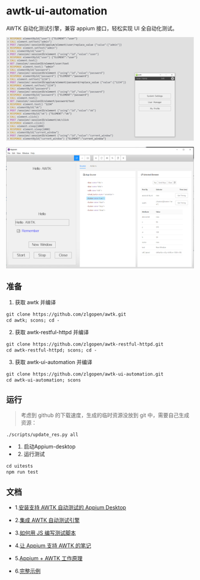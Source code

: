 # awtk-ui-automation

AWTK 自动化测试引擎，兼容 appium 接口，轻松实现 UI 全自动化测试。


![](docs/images/ui.png)

![](docs/images/inspector_3.png)

## 准备

1. 获取 awtk 并编译

```
git clone https://github.com/zlgopen/awtk.git
cd awtk; scons; cd -
```

2. 获取 awtk-restful-httpd 并编译
```
git clone https://github.com/zlgopen/awtk-restful-httpd.git
cd awtk-restful-httpd; scons; cd -
```

3. 获取 awtk-ui-automation 并编译
```
git clone https://github.com/zlgopen/awtk-ui-automation.git
cd awtk-ui-automation; scons
```

## 运行

> 考虑到 github 的下载速度，生成的临时资源没放到 git 中，需要自己生成资源：

```
./scripts/update_res.py all
```

* 1. 启动Appium-desktop

* 2. 运行测试

```
cd uitests
npm run test
```

## 文档

* 1.[安装支持 AWTK 自动测试的 Appium Desktop](docs/how_to_install_appium_for_awtk.md)

* 2.[集成 AWTK 自动测试引擎](docs/how_to_integrate_awtktk_ui_automation.md)

* 3.[如何用 JS 编写测试脚本](docs/how_to_write_javascript_test.md)

* 4.[让 Appium 支持 AWTK 的笔记](docs/modify_appium_for_awtk.md)

* 5.[Appium + AWTK 工作原理](docs/how_appium_awtk_works.md)

* 6.[完整示例](https://github.com/zlgopen/awtk-mvvm-c-hello)
